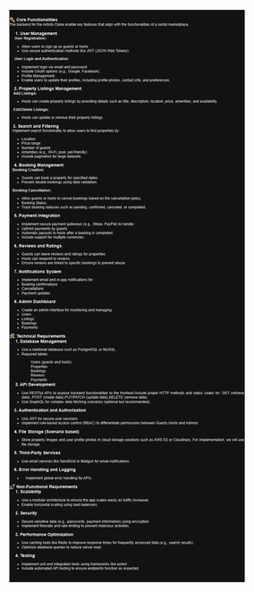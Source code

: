 ![Page](https://github.com/Betelhem-Demsis/alx-airbnb-project-documentation/blob/main/features-and-functionalities/airbnbDiagram.drawio.png)